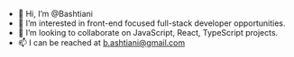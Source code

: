 - 👋 Hi, I’m @Bashtiani
- 👀 I’m interested in front-end focused full-stack developer opportunities.
- 💞️ I’m looking to collaborate on JavaScript, React, TypeScript projects.
- 📫 I can be reached at b.ashtiani@gmail.com

<!---
Bashtiani/Bashtiani is a ✨ special ✨ repository because its `README.md` (this file) appears on your GitHub profile.
You can click the Preview link to take a look at your changes.
--->
